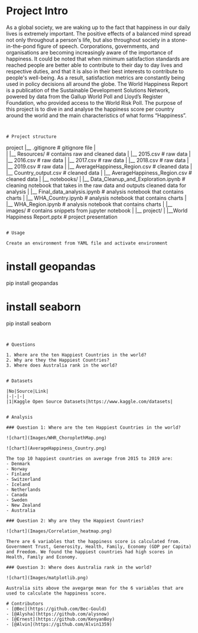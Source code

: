 # Project Intro

As a global society, we are waking up to the fact that happiness in our daily lives is extremely important. The positive effects of a balanced mind spread not only throughout a person's life, but also throughout society in a stone-in-the-pond figure of speech.
Corporations, governments, and organisations are becoming increasingly aware of the importance of happiness. It could be noted that when minimum satisfaction standards are reached people are better able to contribute to their day to day lives and respective duties, and that it is also in their best interests to contribute to people's well-being. As a result, satisfaction metrics are constantly being used in policy decisions all around the globe.
The World Happiness Report is a publication of the Sustainable Development Solutions Network, powered by data from the Gallup World Poll and Lloyd’s Register Foundation, who provided access to the World Risk Poll.
The purpose of this project is to dive in and analyse the happiness score per country around the world and the main characteristics of what forms “Happiness”.
```


# Project structure
```
project 
|__ .gitignore          # gitignore file
|       
| 
|__ Resources/               # contains raw and cleaned data
|   |__ 2015.csv         # raw data
|   |__ 2016.csv         # raw data
|   |__ 2017.csv         # raw data
|   |__ 2018.csv         # raw data
|   |__ 2019.csv         # raw data
|   |__ AverageHappiness_Region.csv     # cleaned data
|   |__ Country_output.csv              # cleaned data
|   |__ AverageHappiness_Region.csv     # cleaned data
|
|__ notebooks/
|   |__ Data_Cleanup_and_Exploration.ipynb  # cleaning notebook that takes in the raw data and outputs cleaned data for analysis
|   |__ Final_data_analysis.ipynb  # analysis notebook that contains charts
|   |__ WHA_Country.ipynb  # analysis notebook that contains charts 
|   |__ WHA_Region.ipynb  # analysis notebook that contains charts 
|
|__ images/             # contains snippets from jupyter notebook
|
|__ project/
|   |__World Happiness Report.pptx     # project presentation

```

# Usage

Create an environment from YAML file and activate environment 
```
# install geopandas
pip install geopandas

# install seaborn
pip install seaborn
```


# Questions 

1. Where are the ten Happiest Countries in the world?
2. Why are they the Happiest Countries? 
3. Where does Australia rank in the world? 


# Datasets 

|No|Source|Link|
|-|-|-|
|1|Kaggle Open Source Datasets|https://www.kaggle.com/datasets|


# Analysis

### Question 1: Where are the ten Happiest Countries in the world? 

![chart](Images/WHR_ChoroplethMap.png)

![chart](AverageHappiness_Country.png)

The top 10 happiest countries on average from 2015 to 2019 are:
- Denmark 
- Norway
- Finland
- Switzerland
- Iceland
- Netherlands
- Canada
- Sweden
- New Zealand
- Australia

### Question 2: Why are they the Happiest Countries? 

![chart](Images/Correlation_heatmap.png)

There are 6 variables that the happiness score is calculated from. Government Trust, Generosity, Health, Family, Economy (GDP per Capita) and Freedom. We found the happiest countries had high scores in Health, Family and Economy. 

### Question 3: Where does Australia rank in the world? 

![chart](Images/matplotlib.png)

Australia sits above the avegarge mean for the 6 variables that are used to calculate the happiness score.  

# Contributors
- [@Bec](https://github.com/Bec-Gould)
- [@Alysha](https://github.com/alysnow)
- [@Ernest](https://github.com/KenyanBoy)
- [@Alvin](https://github.com/Alvin1359)

